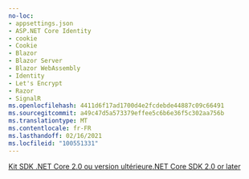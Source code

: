 ```yaml
---
no-loc:
- appsettings.json
- ASP.NET Core Identity
- cookie
- Cookie
- Blazor
- Blazor Server
- Blazor WebAssembly
- Identity
- Let's Encrypt
- Razor
- SignalR
ms.openlocfilehash: 4411d6f17ad1700d4e2fcdebde44887c09c66491
ms.sourcegitcommit: a49c47d5a573379effee5c6b6e36f5c302aa756b
ms.translationtype: MT
ms.contentlocale: fr-FR
ms.lasthandoff: 02/16/2021
ms.locfileid: "100551331"
---
```

[<span data-ttu-id="a1d4c-101">Kit SDK .NET Core 2.0 ou version ultérieure</span><span class="sxs-lookup"><span data-stu-id="a1d4c-101">.NET Core SDK 2.0 or later</span></span>](https://dotnet.microsoft.com/download)
